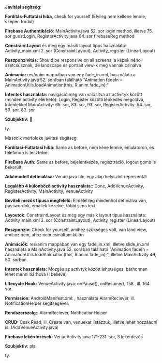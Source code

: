 **Javítási segítség:**

**Fordítás-Futtatási hiba**, check for yourself (Elvileg nem kellene lennie, szépen fordul)

**Firebase Authentikáció:** MainActivity.java 52. sor login method, illetve 75. sor guestLogin, RegisterActivity.java 64. sor firebaseReg method

**ConstraintLayout** és még egy másik layout típus használata: Activity_main.xml 2. sor (ConstraintLayout), Activity_register (LinearLayout)

**Reszponzivitás:** Should be responsive on all screens, a képek néhol szétcsúsznak, de landscape és portrait view-k meg vannak csinálva

**Animacio:** res/anim mappában van egy fade_in.xml, használata a MainActivity.java 52. sorában található "Animation fadeIn = AnimationUtils.loadAnimation(this, R.anim.fade_in);"

**Intentek használata:** navigáció meg van valósítva az activityk között (minden activity elérhető): Login, Register közötti lépkedés megoldva, Intentekkel MainActivity: 65. sor, 83. sor, 93. sor, RegisterActivity: 54. sor, 59. sor, 83. sor

**Szubjektív:** 🙏

ty.

Masodik merfoldko javitasi segitseg:

**Forditasi-Futtatasi hiba:** Same as before, nem kéne lennie, emulatoron, es telefonon is tesztelve

**FireBase Auth:** Same as before, bejelentkezés, regisztráció, logout gomb is bekerült.

**Adatmodell definiálása:** Venue.java file, egy alap helyszínt reprezentál

**Legalább 4 különböző activity használata:**: Done, AddVenueActivity, RegisterActivity, MainActivity, VenueActivity

**Beviteli mezők típusa megfelelő:** Elméletileg mindenhol definiálva van, passwordok, emailek kezelve, többi sima text.

**Layoutok**: ConstraintLayout és még egy másik layout típus használata: Activity_main.xml 2. sor (ConstraintLayout), Activity_register (LinearLayout)

**Reszponziv:** Check for yourself, amihez szükséges volt, van land view, amihez nem, ahoz nem csináltam külön

**Animációk:** res/anim mappában van egy fade_in.xml, illetve slide_in.xml használata a MainActivity.java 52. sorában található "Animation fadeIn = AnimationUtils.loadAnimation(this, R.anim.fade_in);", illetve MainActivity 49, 50. sorban. 

**Intentek használata:** Mozgás az activtyk között lehetséges, bárhonnan lehet menni bárhova (I believe)

**LIfecycle Hook:** VenueActivity.java: onPause(), onResume(), 158., ill. 164. sor.

**Permission:** AndroidManifest.xml:  <uses-permission android:name="android.permission.POST_NOTIFICATIONS" />
    <uses-permission android:name="android.permission.ACCESS_FINE_LOCATION">, használata AlarmReciever, ill. NotificationHelper segítségével.
    
**Rendszerszolg:**: AlarmReciever, NotificationHelper

**CRUD:** Csak Read, ill. Create van, venuekat listázzuk, illetve lehet hozzáadni is. (AddVenueActivity.java)

**Firebase lekérdezések:** VenueActivity.java 171-231. sor, 3 lekérdezés

**Szubjektiv:** pls

ty.
